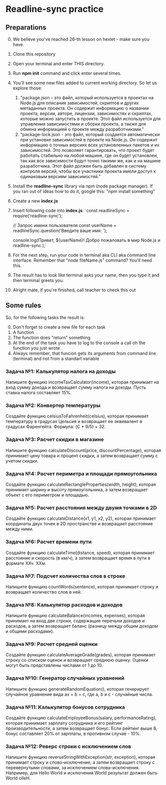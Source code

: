 # Readline-sync practice

## Preparations
0. We believe you've reached 26-th lesson on hexlet - make sure you have.
1. Clone this repository
2. Open your terminal and enter THIS directory.
3. Run __npm init__ command and click enter several times.
4. You'll see some new files added to current working directory. So let us explore those: 
    1. "package.json - это файл, который используется в проектах на Node.js для описания зависимостей, скриптов и других метаданных проекта. Он содержит информацию о названии проекта, версии, авторе, лицензии, зависимостях и скриптах, которые можно запустить в проекте. Этот файл используется для управления зависимостями и сборки проекта, а также для обмена информацией о проекте между разработчиками."
    2. "package-lock.json - это файл, который создается автоматически при установке зависимостей в проекте на Node.js. Он содержит информацию о точных версиях всех установленных пакетов и их зависимостей. Это позволяет гарантировать, что проект будет работать стабильно на любой машине, где он будет установлен, так как все зависимости будут точно такими же, как и на машине разработчика. Этот файл должен быть добавлен в систему контроля версий, чтобы все участники проекта имели доступ к одинаковым версиям зависимостей."
5. Install the __readline-sync__ library via npm (node package manager). If you ran out of ideas how to do it, google this: "npm install something"
6. Create a new __index.js__ 
7. Insert following code into __index.js__:
    `const readlineSync = require('readline-sync');

    // Запрос имени пользователя
    const userName = readlineSync.question('Введите ваше имя: ');

    console.log(Привет, ${userName}! Добро пожаловать в мир Node.js и readline-sync.);`

8. For the next step, run your code in terminal aka CLI aka command line interface. Remember that "node fileName.js" command? You'll need this.
9. The result has to look like terminal asks your name, then you type it and then terminal greets you.
10. Alright mate, if you're finished, call teacher to check this out

## Some rules
So, for the following tasks the result is:

0. Don't forget to create a new file for each task
1. A function
2. The function does "return" something
3. At the end of the task you have to log to the console a call oh the function you just wrote
4. Always remember, that funcion gets its arguments from command line (terminal) and not from a standart variable 

### Задача №1: Калькулятор налога на доходы

Напишите функцию incomeTaxCalculator(income), которая принимает на вход сумму дохода и возвращает сумму налога на доходы. Пусть ставка налога составляет 15%.

### Задача №2: Конвертер температуры

Создайте функцию celsiusToFahrenheit(celsius), которая принимает температуру в градусах Цельсия и возвращает ее эквивалент в градусах Фаренгейта. Формула: (C * 9/5) + 32.

### Задача №3: Расчет скидки в магазине

Напишите функцию calculateDiscount(price, discountPercentage), которая принимает цену товара и процент скидки, а затем возвращает сумму с учетом скидки.

### Задача №4: Расчет периметра и площади прямоугольника

Создайте функцию calculateRectangleProperties(width, height), которая принимает ширину и высоту прямоугольника, а затем возвращает объект с его периметром и площадью.

### Задача №5: Расчет расстояния между двумя точками в 2D

Создайте функцию calculateDistance(x1, y1, x2, y2), которая принимает координаты двух точек в 2D пространстве и возвращает расстояние между ними.

### Задача №6: Расчет времени пути

Создайте функцию calculateTime(distance, speed), которая принимает расстояние и скорость (в км/ч), а затем возвращает время в пути в формате ХХч. ХХм. 

### Задача №7: Подсчет количества слов в строке

Напишите функцию countWords(sentence), которая принимает строку и возвращает количество слов в ней.

### Задача №8: Калькулятор расходов и доходов

Напишите функцию calculateBalance(incomes, expenses), которая принимает на вход две строки, содержащие перечьни доходов и расходов, а затем возвращает баланс (разницу между общим доходом и общими расходами).

### Задача №9: Расчет средней оценки

Создайте функцию calculateAverageGrade(grades), которая принимает строку со списком оценок и возвращает среднюю оценку. Оценки могут быть представлены числами от 1 до 10.

 
### Задача №10: Генератор случайных уравнений

Напишите функцию generateRandomEquation(), которая генерирует случайное уравнение вида ax + b = c, где a, b и c - случайные числа.

### Задача №11: Калькулятор бонусов сотрудника

Создайте функцию calculateEmployeeBonus(salary, performanceRating), которая принимает зарплату сотрудника и его рейтинг производительности, а затем возвращает бонус. Если рейтинг выше 8, бонус составляет 20% от зарплаты, в противном случае - 10%.

### Задача №12: Реверс строки с исключением слов

Напишите функцию reverseStringWithException(str, exception), которая принимает строку и слово-исключение, а затем возвращает строку с перевернутыми словами, за исключением слова-исключения. Например, для Hello World и исключения World результат должен быть World olleH.
